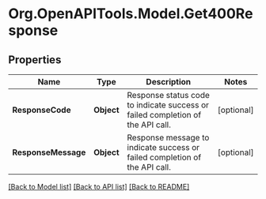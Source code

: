 
# Org.OpenAPITools.Model.Get400Response

## Properties

Name | Type | Description | Notes
------------ | ------------- | ------------- | -------------
**ResponseCode** | **Object** | Response status code to indicate success or failed completion of the API call. | [optional] 
**ResponseMessage** | **Object** | Response message to indicate success or failed completion of the API call. | [optional] 

[[Back to Model list]](../README.md#documentation-for-models)
[[Back to API list]](../README.md#documentation-for-api-endpoints)
[[Back to README]](../README.md)

